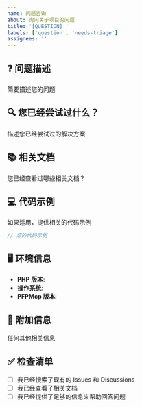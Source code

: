 ```yaml
---
name: 问题咨询
about: 询问关于项目的问题
title: '[QUESTION] '
labels: ['question', 'needs-triage']
assignees: ''
---
```


## ❓ 问题描述
简要描述您的问题

## 🔍 您已经尝试过什么？
描述您已经尝试过的解决方案

## 📚 相关文档
您已经查看过哪些相关文档？

## 💻 代码示例
如果适用，提供相关的代码示例

```php
// 您的代码示例
```

## 🖥️ 环境信息
- **PHP 版本**: 
- **操作系统**: 
- **PFPMcp 版本**: 

## 📝 附加信息
任何其他相关信息

## ✅ 检查清单
- [ ] 我已经搜索了现有的 Issues 和 Discussions
- [ ] 我已经查看了相关文档
- [ ] 我已经提供了足够的信息来帮助回答问题
